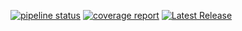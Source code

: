 [![pipeline status](https://gitlab.com/tinhchieuphuoc/cicd-automation-test/badges/master/pipeline.svg)](https://gitlab.com/tinhchieuphuoc/cicd-automation-test/-/commits/master)
[![coverage report](https://gitlab.com/tinhchieuphuoc/cicd-automation-test/badges/master/coverage.svg)](https://gitlab.com/tinhchieuphuoc/cicd-automation-test/-/commits/master)
[![Latest Release](https://gitlab.com/tinhchieuphuoc/cicd-automation-test/-/badges/release.svg)](https://gitlab.com/tinhchieuphuoc/cicd-automation-test/-/releases)
